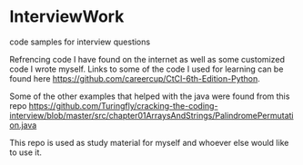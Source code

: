 # InterviewWork
code samples for interview questions

Refrencing code I have found on the internet as well as some customized code I wrote myself. Links to some of the code I used for learning can be found here https://github.com/careercup/CtCI-6th-Edition-Python.

Some of the other examples that helped with the java were found from this repo https://github.com/Turingfly/cracking-the-coding-interview/blob/master/src/chapter01ArraysAndStrings/PalindromePermutation.java

This repo is used as study material for myself and whoever else would like to use it.
